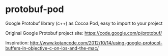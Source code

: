 protobuf-pod
============

Google Protobuf library (c++) as Cocoa Pod, easy to import to your project

Original Google Protobuf project site:
https://code.google.com/p/protobuf/

Inspiration:
http://www.kotancode.com/2012/10/14/using-google-protocol-buffers-in-objective-c-on-ios-and-the-mac/
